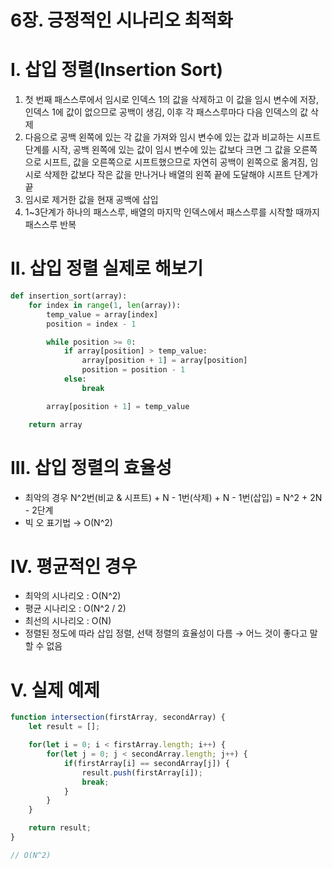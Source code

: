 # 6장. 긍정적인 시나리오 최적화

# I. 삽입 정렬(Insertion Sort)

1. 첫 번째 패스스루에서 임시로 인덱스 1의 값을 삭제하고 이 값을 임시 변수에 저장, 인덱스 1에 값이 없으므로 공백이 생김, 이후 각 패스스루마다 다음 인덱스의 값 삭제
2. 다음으로 공백 왼쪽에 있는 각 값을 가져와 임시 변수에 있는 값과 비교하는 시프트 단계를 시작, 공백 왼쪽에 있는 값이 임시 변수에 있는 값보다 크면 그 값을 오른쪽으로 시프트, 값을 오른쪽으로 시프트했으므로 자연히 공백이 왼쪽으로 옮겨짐, 임시로 삭제한 값보다 작은 값을 만나거나 배열의 왼쪽 끝에 도달해야 시프트 단계가 끝
3. 임시로 제거한 값을 현재 공백에 삽입
4. 1~3단계가 하나의 패스스루, 배열의 마지막 인덱스에서 패스스루를 시작할 때까지 패스스루 반복

# II. 삽입 정렬 실제로 해보기

```python
def insertion_sort(array):
	for index in range(1, len(array)):
		temp_value = array[index]
		position = index - 1

		while position >= 0:
			if array[position] > temp_value:
				array[position + 1] = array[position]
				position = position - 1
			else:
				break

		array[position + 1] = temp_value

	return array
```

# III. 삽입 정렬의 효율성

- 최악의 경우 N^2번(비교 & 시프트) + N - 1번(삭제) + N - 1번(삽입) = N^2 + 2N - 2단계
- 빅 오 표기법 → O(N^2)

# IV. 평균적인 경우

- 최악의 시나리오 : O(N^2)
- 평균 시나리오 : O(N^2 / 2)
- 최선의 시나리오 : O(N)
- 정렬된 정도에 따라 삽입 정렬, 선택 정렬의 효율성이 다름 → 어느 것이 좋다고 말할 수 없음

# V. 실제 예제

```jsx
function intersection(firstArray, secondArray) {
	let result = [];

	for(let i = 0; i < firstArray.length; i++) {
		for(let j = 0; j < secondArray.length; j++) {
			if(firstArray[i] == secondArray[j]) {
				result.push(firstArray[i]);
				break;
			}
	    }
	}

	return result;
}

// O(N^2)
```